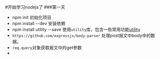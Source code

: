 #开始学习nodejs了
###第一天
*	npm init 初始化项目
*	npm install --dev 安装依赖
*	npm install utility --save 使用`utility`库，包含一些常用功能[utility](https://github.com/node-modules/utility)
*	`https://github.com/expressjs/body-parser` 处理post报文中body中的数据。
*	`req.query`对象获取报文中的get参数
*	